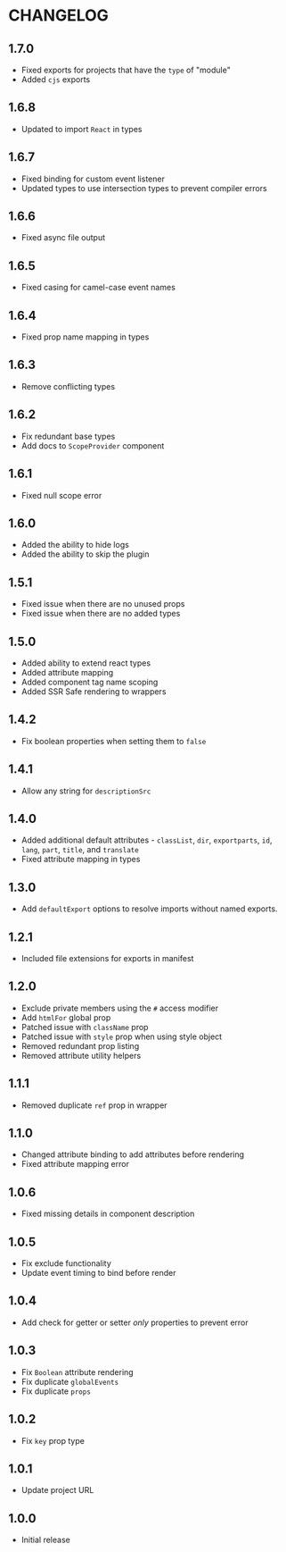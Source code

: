 # CHANGELOG

## 1.7.0

- Fixed exports for projects that have the `type` of "module"
- Added `cjs` exports

## 1.6.8

- Updated to import `React` in types

## 1.6.7

- Fixed binding for custom event listener
- Updated types to use intersection types to prevent compiler errors

## 1.6.6

- Fixed async file output

## 1.6.5

- Fixed casing for camel-case event names

## 1.6.4

- Fixed prop name mapping in types

## 1.6.3

- Remove conflicting types

## 1.6.2

- Fix redundant base types
- Add docs to `ScopeProvider` component

## 1.6.1

- Fixed null scope error

## 1.6.0

- Added the ability to hide logs
- Added the ability to skip the plugin

## 1.5.1

- Fixed issue when there are no unused props
- Fixed issue when there are no added types

## 1.5.0

- Added ability to extend react types
- Added attribute mapping
- Added component tag name scoping
- Added SSR Safe rendering to wrappers

## 1.4.2

- Fix boolean properties when setting them to `false`

## 1.4.1

- Allow any string for `descriptionSrc`

## 1.4.0

- Added additional default attributes - `classList`, `dir`, `exportparts`, `id`, `lang`, `part`, `title`, and `translate`
- Fixed attribute mapping in types

## 1.3.0

- Add `defaultExport` options to resolve imports without named exports.

## 1.2.1

- Included file extensions for exports in manifest

## 1.2.0

- Exclude private members using the `#` access modifier
- Add `htmlFor` global prop
- Patched issue with `className` prop
- Patched issue with `style` prop when using style object
- Removed redundant prop listing
- Removed attribute utility helpers

## 1.1.1

- Removed duplicate `ref` prop in wrapper

## 1.1.0

- Changed attribute binding to add attributes before rendering
- Fixed attribute mapping error

## 1.0.6

- Fixed missing details in component description

## 1.0.5

- Fix exclude functionality
- Update event timing to bind before render

## 1.0.4

- Add check for getter or setter _only_ properties to prevent error

## 1.0.3

- Fix `Boolean` attribute rendering
- Fix duplicate `globalEvents`
- Fix duplicate `props`

## 1.0.2

- Fix `key` prop type

## 1.0.1

- Update project URL

## 1.0.0

- Initial release
